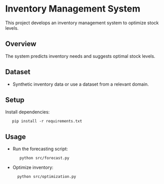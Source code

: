 # Inventory Management System
This project develops an inventory management system to optimize stock levels.

## Overview
The system predicts inventory needs and suggests optimal stock levels.

## Dataset
- Synthetic inventory data or use a dataset from a relevant domain.

## Setup
Install dependencies:




       pip install -r requirements.txt



## Usage
- Run the forecasting script:



         python src/forecast.py

    
- Optimize inventory:



        python src/optimization.py
       
